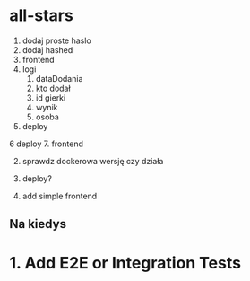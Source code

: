# all-stars

1. dodaj proste haslo
2. dodaj hashed
3. frontend
4. logi
    1. dataDodania
    2. kto dodał
    3. id gierki
    4. wynik
    5. osoba
5. deploy

6 deploy
7. frontend



2. sprawdz dockerowa wersję czy działa




4. deploy?
5. add simple frontend


## Na kiedys
# 1. Add E2E or Integration Tests
